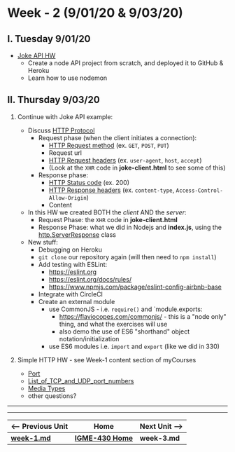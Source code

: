 # Week - 2 (9/01/20 & 9/03/20)

## I. Tuesday 9/01/20

- [Joke API HW](https://github.com/tonethar/IGME-430-Shared/blob/master/notes/HW-node-simple-web-api.md)
  - Create a node API project from scratch, and deployed it to GitHub & Heroku
  - Learn how to use nodemon


## II. Thursday 9/03/20
1. Continue with Joke API example:
    - Discuss [HTTP Protocol](https://developer.mozilla.org/en-US/docs/Web/HTTP/Overview)
      - Request phase (when the client initiates a connection):
        - [HTTP Request method](https://developer.mozilla.org/en-US/docs/Web/HTTP/Methods) (ex. `GET`, `POST`, `PUT`)
        - Request url
        - [HTTP Request headers](https://developer.mozilla.org/en-US/docs/Glossary/Request_header) (ex. `user-agent`, `host`, `accept`)
        - (Look at the `XHR` code in **joke-client.html** to see some of this)
      - Response phase:
        - [HTTP Status code](https://developer.mozilla.org/en-US/docs/Web/HTTP/Status) (ex. 200)
        - [HTTP Response headers](https://developer.mozilla.org/en-US/docs/Glossary/Response_header) (ex. `content-type`, `Access-Control-Allow-Origin`)
        - Content
    - In this HW we created BOTH the *client* AND the *server*:
      - Request Phase: the `XHR` code in **joke-client.html**
      - Response Phase: what we did in Nodejs and **index.js**, using the [http.ServerResponse](https://nodejs.org/api/http.html#http_class_http_serverresponse) class
    - New stuff:
      - Debugging on Heroku 
      - `git clone` our repository again (will then need to `npm install`)
      - Add testing with ESLint:
        - https://eslint.org
        - https://eslint.org/docs/rules/
        - https://www.npmjs.com/package/eslint-config-airbnb-base
      - Integrate with CircleCI
      - Create an external module
        - use CommonJS - i.e. `require()` and `module.exports:
          - https://flaviocopes.com/commonjs/ - this is a "node only" thing, and what the exercises will use
          - also demo the use of ES6 "shorthand" object notation/initialization
        - use ES6 modules i.e. `import` and `export` (like we did in 330)
  
  
2. Simple HTTP HW - see Week-1 content section of myCourses
    - [Port](https://en.wikipedia.org/wiki/Port_(computer_networking))
    - [List_of_TCP_and_UDP_port_numbers](https://en.wikipedia.org/wiki/List_of_TCP_and_UDP_port_numbers)
    - [Media Types](https://www.iana.org/assignments/media-types/media-types.xhtml)
    - other questions?

<hr><hr>

| <-- Previous Unit | Home | Next Unit -->
| --- | --- | --- 
| [**week-1.md**](week-1.md)     |  [**IGME-430 Home**](../README.md) | **week-3.md**

